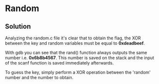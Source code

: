 # Random
## Solution
Analyzing the random.c file it's clear that to obtain the flag, the XOR between the key and random variables must be equal to **0xdeadbeef**.

With gdb you can see that the rand() function always outputs the same number i.e. **0x6b8b4567**.
This number is saved on the stack and the input of the scanf function is saved immediately afterwards.

To guess the key, simply perform a XOR operation between the 'random' number and the number to obtain.